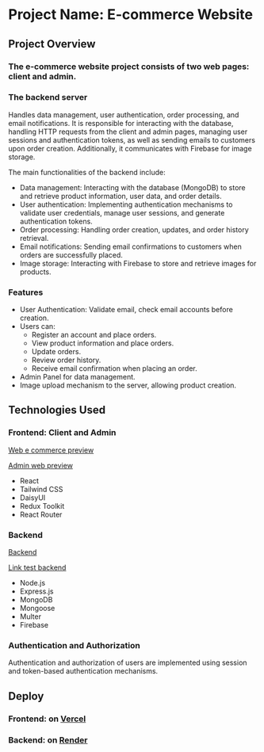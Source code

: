 # Project Name: E-commerce Website

## Project Overview
### The e-commerce website project consists of two web pages: client and admin.
### The backend server
Handles data management, user authentication, order processing, and email notifications. It is responsible for interacting with the database, handling HTTP requests from the client and admin pages, managing user sessions and authentication tokens, as well as sending emails to customers upon order creation. Additionally, it communicates with Firebase for image storage.

The main functionalities of the backend include:
- Data management: Interacting with the database (MongoDB) to store and retrieve product information, user data, and order details.
- User authentication: Implementing authentication mechanisms to validate user credentials, manage user sessions, and generate authentication tokens.
- Order processing: Handling order creation, updates, and order history retrieval.
- Email notifications: Sending email confirmations to customers when orders are successfully placed.
- Image storage: Interacting with Firebase to store and retrieve images for products.

### Features
- User Authentication: Validate email, check email accounts before creation.
- Users can:
  - Register an account and place orders.
  - View product information and place orders.
  - Update orders.
  - Review order history.
  - Receive email confirmation when placing an order.
- Admin Panel for data management.
- Image upload mechanism to the server, allowing product creation.

## Technologies Used

### Frontend: Client and Admin
[Web e commerce preview](https://e-commerce-client-react.vercel.app/)

[Admin web preview](https://admin-e-commerce-nodejs-mongodb.vercel.app/)

- React
- Tailwind CSS
- DaisyUI
- Redux Toolkit
- React Router

### Backend
[Backend](https://server-e-commerce-nodejs-mongodb.onrender.com/)

[Link test backend](https://server-e-commerce-nodejs-mongodb.onrender.com/api/product/products)
- Node.js
- Express.js
- MongoDB
- Mongoose
- Multer
- Firebase

### Authentication and Authorization
Authentication and authorization of users are implemented using session and token-based authentication mechanisms.

## Deploy
### Frontend: on [Vercel](https://vercel.com/)
### Backend: on [Render](https://render.com/)
